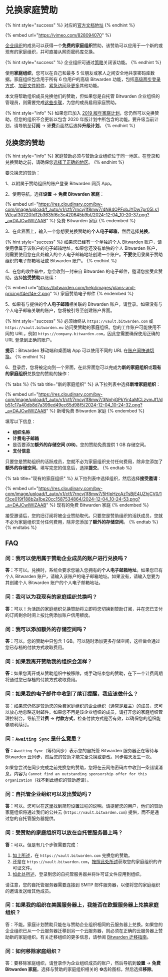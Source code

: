 # 兑换家庭赞助

{% hint style="success" %}
对应的[官方文档地址](https://bitwarden.com/help/article/families-for-enterprise/)
{% endhint %}

{% embed url="https://vimeo.com/828094070" %}

[企业组织](../../admin-console/organizations-overview.md#types-of-organizations)的成员可以获得一个**免费的家庭组织**赞助，该赞助可以应用于一个新的或现有的家庭组织，并可直接从网页密码库兑换。

{% hint style="success" %}
企业组织可通过[策略](../../admin-console/manage-shared-items/enterprise-policies.md)关闭该功能。
{% endhint %}

使用**家庭组织**，您可以在自己和最多 5 位朋友或家人之间安全地共享密码库数据。家庭组织包含用于所有 6 位用户的高级 Bitwarden 功能，包括[高级两步登录方式](../../account/two-step-login/setup-guides/two-step-login-methods.md)、[加密文件附件](../../your-vault/file-attachments.md)、[紧急访问](../../account/log-in-and-unlock/more-log-in-options/emergency-access.md)及[更多](about-bitwarden-plans.md#compare-the-plans)其他功能。

本文将帮助组织成员兑换他们的赞助，但如果您是自托管 Bitwarden 企业组织的管理员，则需要完成[这些步骤](../../self-hosting/deploy-and-configure/optional-features/self-hosting-families-sponsorships.md)，为您的成员启用家庭赞助。

{% hint style="info" %}
如果您已加入 [2019 版年家庭计划](../updates-to-bitwarden-plans-2019-2020.md#families-organizations)，您仍然可以兑换赞助，但您的组织不会更新以包含 2020 年版计划中所包含的功能。要升级当前计划，请导航至**订阅** → **计费**页面然后选择**升级计划**。
{% endhint %}

## 兑换您的赞助 <a href="#redeem-your-sponsorship" id="redeem-your-sponsorship"></a>

{% hint style="info" %}
家庭赞助必须与赞助企业组织位于同一地区。在登录和兑换赞助之前，请确保您[选择了正确的地区](../../security/server-geographies.md#choose-your-cloud-server)。
{% endhint %}

要兑换您的赞助：

1、以附属于赞助组织的账户登录 Bitwarden 网页 App。

2、使用导航，选择**设置** → **免费 Bitwarden 家庭**：

{% embed url="https://res.cloudinary.com/bw-com/image/upload/f_auto/v1/ctf/7rncvj1f8mw7/4N84OPFobJYDw7pr05Ls1W/caf30220fd12b3635f6c3e420645b9bf/2024-12-04_10-20-37.png?_a=DAJCwlWIZAAB" %}
免费 Bitwarden 家庭
{% endembed %}

3、在此界面上，输入一个您想要兑换赞助的**个人电子邮箱**，然后选择**兑换**。

{% hint style="success" %}
如果您已经有一个单独的个人 Bitwarden 账户，请使用隶属于该账户的电子邮箱地址。如果您还没有单独的个人 Bitwarden 账户，则需要使用您在此处输入的个人电子邮箱地址创建一个账户。**不要**使用隶属于赞助组织的电子邮箱地址或 Bitwarden 账户。
{% endhint %}

4、在您的收件箱中，您会收到一封来自 Bitwarden 的电子邮件，邀请您接受此赞助，选择**接受赞助**以继续：

{% embed url="https://bitwarden.com/help/images/plans-and-pricing/f4e/f4e-2.png" %}
家庭赞助电子邮件
{% endembed %}

5、如果有与提供的**个人电子邮箱**相关联的 Bitwarden 账户，请登录。如果没有与个人电子邮箱关联的账户，您将被引导至创建账户界面。

{% hint style="success" %}
必须始终从 `https://vault.bitwarden.com` 或  `https://vault.bitwarden.eu` 访问受赞助的家庭组织。您的工作账户可能使用不同的 URL，例如 `https://company.bitwarden.com`，因此您需要确保使用正确的 URL 登录到正确的账户。

**提示**：Bitwarden 移动端和桌面端 App 可以使用不同的 URL 在[账户间快速切换](../../account/log-in-and-unlock/more-log-in-options/account-switching.md)。
{% endhint %}

6、登录后，您将被定向到一个界面，在此界面您可以完成为**新的家庭组织**或**现有的家庭组织**兑换您的赞助的操作：

{% tabs %}
{% tab title="新的家庭组织" %}
从下拉列表中选择**新增家庭组织**：

{% embed url="https://res.cloudinary.com/bw-com/image/upload/f_auto/v1/ctf/7rncvj1f8mw7/3NnhjGPkYir4aMCLzvmJf1/db51c17a40db8d7a399ed49ec65d98f5/2024-12-04_10-24-32.png?_a=DAJCwlWIZAAB" %}
新增免费 Bitwarden 家庭
{% endembed %}

填写以下信息：

* **组织名称**
* **计费电子邮箱**
* 是否要添加**额外的存储空间 (GB)**。您的赞助免费提供 1 GB 存储空间。
* **支付信息**

只要您是赞助组织的活跃成员，您就不必为家庭组织支付任何费用，除非您添加了**额外的存储空间**。填写完您的信息后，选择**提交**。
{% endtab %}

{% tab title="现有的家庭组织" %}
从下拉列表中选择组织，然后选择**接受邀请**：

{% embed url="https://res.cloudinary.com/bw-com/image/upload/f_auto/v1/ctf/7rncvj1f8mw7/5HIpHzcAzTsBjE4UZhjCV0/1f3ce019f188b2a1be20cc1587534864/2024-12-04_10-24-53.png?_a=DAJCwlWIZAAB" %}
现有的免费 Bitwarden 家庭
{% endembed %}

接受邀请后，您的旧订阅将被企业赞助取代。只要您是赞助组织的活跃成员，您就不必为家庭组织支付任何费用，除非您添加了**额外的存储空间**。
{% endtab %}
{% endtabs %}

## FAQ <a href="#can-i-redeem-with-the-account-thats-a-member-of-the-sponsoring-enterprise" id="can-i-redeem-with-the-account-thats-a-member-of-the-sponsoring-enterprise"></a>

### 问：我可以使用属于赞助企业成员的账户进行兑换吗？ <a href="#can-i-redeem-with-the-account-thats-a-member-of-the-sponsoring-enterprise" id="can-i-redeem-with-the-account-thats-a-member-of-the-sponsoring-enterprise"></a>

**答：**&#x4E0D;可以。兑换时，系统会要求您输入您拥有的**个人电子邮箱地址**。如果您已有个人 Bitwarden 账户，请输入该账户的电子邮箱地址。如果没有，请输入您要为其创建个人 Bitwarden 账户的个人电子邮箱地址。

### 问：我可以为我现有的家庭组织兑换吗？ <a href="#can-i-redeem-for-my-existing-families-organization" id="can-i-redeem-for-my-existing-families-organization"></a>

**答：**&#x53EF;以！为活跃的家庭组织兑换赞助将立即将您切换到赞助订阅，并在您已支付的订阅剩余时间上按比例添加账户信用额度。

### 问：我可以添加额外的存储空间吗？ <a href="#can-i-add-additional-storage" id="can-i-add-additional-storage"></a>

**答：**&#x53EF;以。您的赞助中只包含 1 GB。可以随时添加更多存储空间，这样做会通过您已存档的付款方式收取费用。

### 问：如果我离开赞助我的组织会怎样？ <a href="#what-happens-if-i-leave-the-organization-sponsoring-me" id="what-happens-if-i-leave-the-organization-sponsoring-me"></a>

**答：**&#x5982;果您离开或从赞助组织中被移除，或手动结束您的赞助，在下一个计费周期将通过您已存档的付款方式收取费用。

### 问：如果我的电子邮件中收到了续订提醒，我应该做什么？ <a href="#q-what-do-i-do-if-i-received-a-renewal-reminder-in-my-email" id="q-what-do-i-do-if-i-received-a-renewal-reminder-in-my-email"></a>

答：如果您仍然是赞助您的免费家庭组织的企业组织（通常是雇主）的成员，您可以放心地忽略这封邮件。如果您不再是该企业组织的成员，请打开您的家庭组织管理控制台，导航至**计费** → **付款方式**，检查付款方式是否有效，以确保您的组织能够顺利续订。

### 问：`Awaiting Sync` 是什么意思？ <a href="#q-what-does-awaiting-sync-mean" id="q-what-does-awaiting-sync-mean"></a>

**答：**`Awaiting Sync`（等待同步）表示您的自托管 Bitwarden 服务器正在等待与 Bitwarden 云同步，然后您的赞助才能完全兑换或更改。同步每天发生一次。

如果您尝试在同步完成之前兑换您的赞助，您将在云网络密码库中收到一条错误消息，内容为 `Cannot find an outstanding sponsorship offer for this organization`（找不到此组织的赞助邀请）。

### 问：自托管企业组织可以发出赞助吗？ <a href="#q-can-self-hosted-enterprise-organizations-issue-sponsorships" id="q-can-self-hosted-enterprise-organizations-issue-sponsorships"></a>

**答：**&#x53EF;以。您可以在[这里](../../self-hosting/deploy-and-configure/optional-features/self-hosting-families-sponsorships.md)找到简短设置过程的说明。请提醒您的用户，他们的赞助家庭组织将通过我们的公共云 (`https://vault.bitwarden.com`) 提供，而不是通过您的自托管服务器提供。

### 问：受赞助的家庭组织可以放在自托管服务器上吗？ <a href="#q-can-a-sponsored-families-organization-be-on-a-self-hosted-server" id="q-can-a-sponsored-families-organization-be-on-a-self-hosted-server"></a>

**答：**&#x53EF;以。但是有几个步骤需要完成：

1. [如上所述](redeem-families-sponsorship.md#redeem-your-sponsorship)，在 `https://vault.bitwarden.com` 兑换您的赞助。
2. 还是在 `https://vault.bitwarden.com`，[按照此处所述](../../self-hosting/licensing.md#retrieve-your-license-1)获取您的家庭组织的许可证文件。
3. [如此处所述](../../self-hosting/licensing.md#apply-your-license-1)，登录到您的自托管服务器并将许可证文件应用到组织。

请注意，您的自托管服务器需要连接到 SMTP 邮件服务器，以便将您的家庭组织的邀请发送给其他成员。

### 问：如果我的组织在美国服务器上，我能否在欧盟服务器上兑换家庭组织？ <a href="#q-if-my-organization-is-on-a-us-server-can-i-redeem-a-families-organization-on-the-eu-server" id="q-if-my-organization-is-on-a-us-server-can-i-redeem-a-families-organization-on-the-eu-server"></a>

答：不能。家庭计划赞助只能在与赞助企业组织相同的云服务器上兑换。如果您的企业组织已从一个云服务器迁移到另一个云服务器，则必须在正确的云服务器上赞助新的家庭组织。有关迁移组织的更多信息，请参阅 [Bitwarden 迁移指南](../../business-resources/teams-and-enterprise-migration-guide.md)。

### 问：如何移除家庭组织？ <a href="#q-how-do-i-remove-a-families-organization" id="q-how-do-i-remove-a-families-organization"></a>

答：要移除家庭组织，请登录作为企业组织成员的账户，然后导航到**设置** → **免费 Bitwarden 家庭**。选择与赞助的家庭组织相关的 **⚙️**齿轮图标，然后选择**移除**。
